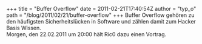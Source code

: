 +++
title = "Buffer Overflow"
date = 2011-02-21T17:40:54Z
author = "typ_o"
path = "/blog/2011/02/21/buffer-overflow"
+++
Buffer Overflow gehören zu den häufigsten Sicherheitslücken in Software
und zählen damit zum Hacker Basis Wissen.  
Morgen, den 22.02.2011 um 20:00 hält Ric0 dazu einen Vortrag.
